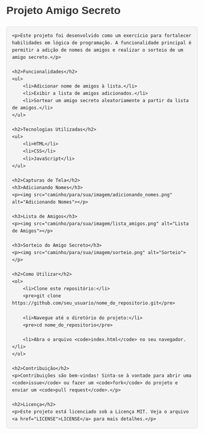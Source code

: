 <!DOCTYPE html>
<html lang="pt-BR">
<head>
    <meta charset="UTF-8">
    <title>Projeto Amigo Secreto</title>
    <style>
        body { font-family: Arial, sans-serif; line-height: 1.6; }
        h1, h2, h3 { color: #333; }
        p { margin: 0.8em 0; }
        ul { margin: 0.8em 0; padding-left: 20px; }
        pre { background-color: #f4f4f4; padding: 1em; border: 1px solid #ddd; border-radius: 5px; }
        img { max-width: 100%; height: auto; border: 1px solid #ddd; border-radius: 5px; }
    </style>
</head>
<body>
    <h1>Projeto Amigo Secreto</h1>

    <p>Este projeto foi desenvolvido como um exercício para fortalecer habilidades em lógica de programação. A funcionalidade principal é permitir a adição de nomes de amigos e realizar o sorteio de um amigo secreto.</p>

    <h2>Funcionalidades</h2>
    <ul>
        <li>Adicionar nome de amigos à lista.</li>
        <li>Exibir a lista de amigos adicionados.</li>
        <li>Sortear um amigo secreto aleatoriamente a partir da lista de amigos.</li>
    </ul>

    <h2>Tecnologias Utilizadas</h2>
    <ul>
        <li>HTML</li>
        <li>CSS</li>
        <li>JavaScript</li>
    </ul>

    <h2>Capturas de Tela</h2>
    <h3>Adicionando Nomes</h3>
    <p><img src="caminho/para/sua/imagem/adicionando_nomes.png" alt="Adicionando Nomes"></p>

    <h3>Lista de Amigos</h3>
    <p><img src="caminho/para/sua/imagem/lista_amigos.png" alt="Lista de Amigos"></p>

    <h3>Sorteio do Amigo Secreto</h3>
    <p><img src="caminho/para/sua/imagem/sorteio.png" alt="Sorteio"></p>

    <h2>Como Utilizar</h2>
    <ol>
        <li>Clone este repositório:</li>
        <pre>git clone https://github.com/seu_usuario/nome_do_repositorio.git</pre>
        
        <li>Navegue até o diretório do projeto:</li>
        <pre>cd nome_do_repositorio</pre>
        
        <li>Abra o arquivo <code>index.html</code> no seu navegador.</li>
    </ol>

    <h2>Contribuição</h2>
    <p>Contribuições são bem-vindas! Sinta-se à vontade para abrir uma <code>issue</code> ou fazer um <code>fork</code> do projeto e enviar um <code>pull request</code>.</p>

    <h2>Licença</h2>
    <p>Este projeto está licenciado sob a Licença MIT. Veja o arquivo <a href="LICENSE">LICENSE</a> para mais detalhes.</p>
</body>
</html>
